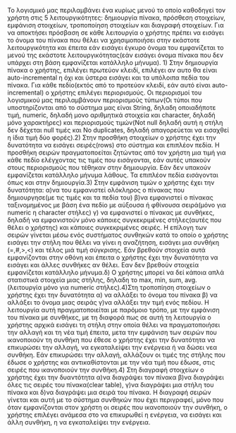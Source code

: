 Το λογισμικό μας περιλαμβάνει ένα κυρίως μενού το οποίο καθοδηγεί τον χρήστη στις 5 λειτουργικότητες: δημιουργία πίνακα, πρόσθεση στοιχείων, εμφάνιση στοιχείων, τροποποίηση στοιχείων και διαγραφή στοιχείων. Για να αποκτήσει πρόσβαση σε κάθε λειτουργία ο χρήστης πρέπει να εισάγει το όνομα του πίνακα που θέλει να χρησιμοποιήσει στην εκάστοτε λειτουργικότητα και έπειτα εάν εισάγει έγκυρο όνομα του εμφανίζεται το μενού της εκάστοτε λειτουργικότητας(εάν εισάγει όνομα πίνακα που δεν υπάρχει στη βάση εμφανίζεται κατάλληλο μήνυμα). 1) Στην δημιουργία πίνακα ο χρήστης, επιλέγει πρωτεύον κλειδί, επιλέγει αν αυτο θα είναι auto-incremental η όχι και ύστερα εισάγει και τα υπόλοιπα πεδία του πίνακα. Για κάθε πεδίο(εκτός από το προτεύον κλειδί, εάν αυτό είναι auto-incremental) ο χρήστης επιλέγει περιορισμούς. Οι περιορισμοί του λογισμικού μας περιλαμβάνουν περιορισμούς τύπων(Οι τύποι που υποστηρίζονται από το σύστημα μας είναι String, δηλαδη οποιαδήποτε τιμή, numeric, δηλαδή μονο αριθμητικά στοιχεία και character, δηλαδή μόνο χαρακτήρες) και περιορισμούς τιμών(Not null δηλαδή αυτή η στήλη δεν δέχεται null τιμές και No duplicates, δηλαδή απαγορεύεται να εισαχθεί η ίδια τιμή δύο φορές).2) Στην προσθήκη στοιχείων ο χρήστης έχει την δυνατότητα να εισάγει σειρές(rows) στο σύστημα και επιπλέον πεδία. Η προσθήκη σειρών πραγματοποείται ζητώντας από τον χρήστη μια τιμή για κάθε πεδίο ελέγχοντας τις τιμές που εισάγονται, εάν αυτές υπακούν στους περιορισμούς που τέθηκαν στην δημιουργία. Εάν δεν υπακούν εμφανίζεται κατάλληλο μήνυμα λάθους. Τα επιπλέον πεδία εισάγονται όπως και στην δημιουργία.3) Στην εμφάνιση τιμών ο χρήστης έχει την δυνατότητα: α)να του εμφανιστεί ολόκληρος ο πίνακας που δημιουργησε(με τις τιμές και τα πεδία του) β)να εμφανιστεί ο πίνακας ταξινομημένος με βάση ένα πεδίο με αύξουσα ή φθίνουσα σειρά(μόνο για numeric η character στήλες) γ) να εμφανιστεί ο πίνακας με συνθήκες, δηλαδή να εμφανιστούν μόνο κάποιες συγκεκριμένες στήλες(αυτές που θέλει ο χρήστης) και κάποιες συγκεκριμένες σειρές.
Η επίλογη των σειρών γίνεται μέσω ενός συστήματος συνθηκών κατά το οποίο ο χρήστης εισάγει την στήλη που θέλει να γίνει η αναζήτηση, εισάγει μια συνθήκη (=,#,>,<) και τέλος μιά τιμή σύγκρισης. Εάν βρεθούν στοιχεία αυτά εμφανίζονται στην οθόνη και έπειτα ο χρήστης έχει την δυνατότητα να εισάγει και άλλες συνθήκες αν θέλει. Εαν δεν βρεθούν στοιχεία εμφανίζεται κατάλληλο μήνυμα.δ) Ο χρήστης μπορεί να δεί κάποια απλά στατιστικά στοιχεία μιας στήλης, δηλαδη το max, min, sum, avg.(λειτουργία μόνο για numeric στήλες).4)Στη τροποπίηση στοιχείων
ο χρήστης έχει την δυνατότητα α) να αλλάξει το όνομα του πίνακα β) να αλλάξει το όνομα μιας σειράς γ)να αλλάξει την τιμή ενός πεδίου. Η λειτουργία αυτή πραγματοποιείται με παρόμοιο τρόπο, με την εμφάνιση του πίνακα με συνθήκες, με τη διαφορά πως σε αυτή τη λειτουργία ο χρήστης αρχικά εισάγει τη στήλη στην οποία θέλει να πραγματοποιήσει την αλλαγή και τη νέα τιμή έπειτα, μετα την εμφάνιση των σειρών που ικανοποιούν τη συνθήκη που έθεσε ο χρήστης έχει την δυνατότητα να επικυρώσει την αλλαγή, να εγκαταλείψει την ενέργεια ή να δώσει νεα συνθήκη. Εάν επικυρώσει την αλλαγή, αλλάζουν οι τιμές της στήλης που έδωσε ο χρήστης και αντικαθίστονται με την νέα τιμή που έδωσε, στις σειρές που ικανοποιούν την συνθήκη.4) Στη διαγραφή στοιχείων ο χρήστης έχει την δυαντότητα α)να διαγράψει τον πίνακα β)να διαγράψει όλες τις σειρές του πίνακα(clear table), γ)να διαγράψει μια στήλη του πίνακα και δ)να διαγράψει μια σειρά του πίνακα. Η διαγραφή σειρών γίνεται και αυτή με το σύστημα συνθηκών που έχει περιγραφεί, μόνο που όταν εμφανίζονται στον χρήστη οι σειρές που ικανοποιούν την συνθήκη, ο χρήστης επιλέγει ανάμεσα στο να επικυρωθεί η ενέργεια, να εισάγει και άλλη συνθήκη, η να εγκαταλείψει την ενέργεια.
